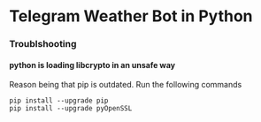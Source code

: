 # Telegram Weather Bot in Python
### Troublshooting
#### python is loading libcrypto in an unsafe way
Reason being that pip is outdated. Run the following commands
```
pip install --upgrade pip
pip install --upgrade pyOpenSSL
```
